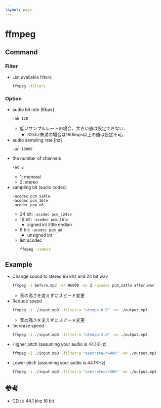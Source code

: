 ```yaml
---
layout: page
---
```


# ffmpeg

## Command

### Filter

* List available filters
    ```sh
    ffmpeg -filters
    ```

### Option

* audio bit rate [Kbps]
    ```
    -ab 128
    ```
    * 低いサンプルレートの場合、大きい値は設定できない、
        * 32khz未満の場合は160kbps以上の値は設定不可。
* audio sampling rate [hz]
    ```
    -ar 16000
    ```
* the number of channels
    ```sh
    -ac 2
    ```
    * 1: monoral
    * 2: stereo
* sampling bit (audio codec)
    ```
    -acodec pcm_s24le
    -acodec pcm_16le
    -acodec pcm_u8
    ```
    * 24 bit: `-acodec pcm_s24le`
    * 16 bit: `-acodec pcm_16le`
        * signed int little endian
    * 8 bit: `-acodec pcm_u8`
        * unsigned int
    * list acodec
        ```sh
        ffmpeg -codecs
        ```


## Example

* Change sound to stereo 96 khz and 24 bit wav
    ```sh
    ffmpeg -i before.mp3 -ar 96000 -ac 2 -acodec pcm_s24le after.wav
    ```
    * 音の高さを変えずにスピード変更
* Reduce speed
    ```sh
    ffmpeg -i ./input.mp3 -filter:a "atempo:0.5" -vn ./output.mp3
    ```
    * 音の高さを変えずにスピード変更
* Increase speed
    ```sh
    ffmpeg -i ./input.mp3 -filter:a "atempo:2.0" -vn ./output.mp3
    ```
* Higher pitch (assuming your audio is 44.1KHz)
    ```sh
    ffmpeg -i ./input.mp3 -filter:a "asetrate=r=48K" -vn ./output.mp3
    ```
* Lower pitch (assuming your audio is 44.1KHz)
    ```sh
    ffmpeg -i ./input.mp3 -filter:a "asetrate=r=36K" -vn ./output.mp3
    ```


    
## 参考

* CD は 44.1 khz 16 bit